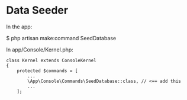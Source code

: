 # Data Seeder

In the app:

$ php artisan make:command SeedDatabase

In app/Console/Kernel.php:

    class Kernel extends ConsoleKernel
    {
        protected $commands = [
            ...
            \App\Console\Commands\SeedDatabase::class, // <== add this
            ...
        ];
